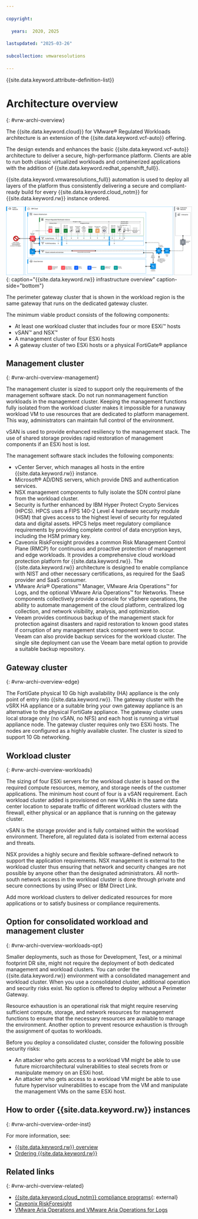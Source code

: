 ```yaml
---

copyright:

  years:  2020, 2025

lastupdated: "2025-03-26"

subcollection: vmwaresolutions

---
```


{{site.data.keyword.attribute-definition-list}}

# Architecture overview
{: #vrw-archi-overview}

The {{site.data.keyword.cloud}} for VMware® Regulated Workloads architecture is an extension of the {{site.data.keyword.vcf-auto}} offering.

The design extends and enhances the basic {{site.data.keyword.vcf-auto}} architecture to deliver a secure, high-performance platform. Clients are able to run both classic virtualized workloads and containerized applications with the addition of {{site.data.keyword.redhat_openshift_full}}.

{{site.data.keyword.vmwaresolutions_full}} automation is used to deploy all layers of the platform thus consistently delivering a secure and compliant-ready build for every {{site.data.keyword.cloud_notm}} for {{site.data.keyword.rw}} instance ordered.

![{{site.data.keyword.rw}} infrastructure overview](../../images/vrw-v2-overview-2.svg "{{site.data.keyword.rw}} infrastructure overview"){: caption="{{site.data.keyword.rw}} infrastructure overview" caption-side="bottom"}

The perimeter gateway cluster that is shown in the workload region is the same gateway that runs on the dedicated gateway cluster.

The minimum viable product consists of the following components:
* At least one workload cluster that includes four or more ESXi™ hosts
* vSAN™ and NSX™
* A management cluster of four ESXi hosts
* A gateway cluster of two ESXi hosts or a physical FortiGate® appliance

## Management cluster
{: #vrw-archi-overview-management}

The management cluster is sized to support only the requirements of the management software stack. Do not run nonmanagement function workloads in the management cluster. Keeping the management functions fully isolated from the workload cluster makes it impossible for a runaway workload VM to use resources that are dedicated to platform management. This way, administrators can maintain full control of the environment.

vSAN is used to provide enhanced resiliency to the management stack. The use of shared storage provides rapid restoration of management components if an ESXi host is lost.

The management software stack includes the following components:
* vCenter Server, which manages all hosts in the entire {{site.data.keyword.rw}} instance.
* Microsoft® AD/DNS servers, which provide DNS and authentication services.
* NSX management components to fully isolate the SDN control plane from the workload cluster.
* Security is further enhanced by IBM Hyper Protect Crypto Services (HPCS). HPCS uses a FIPS 140-2 Level 4 hardware security module (HSM) that gives access to the highest level of security for regulated data and digital assets. HPCS helps meet regulatory compliance requirements by providing complete control of data encryption keys, including the HSM primary key.
* Caveonix RiskForesight provides a common Risk Management Control Plane (RMCP) for continuous and proactive protection of management and edge workloads. It provides a comprehensive cloud workload protection platform for {{site.data.keyword.rw}}. The {{site.data.keyword.rw}} architecture is designed to enable compliance with NIST and other necessary certifications, as required for the SaaS provider and SaaS consumer.
* VMware Aria® Operations™ Manager, VMware Aria Operations™ for Logs, and the optional VMware Aria Operations™ for Networks. These components collectively provide a console for vSphere operations, the ability to automate management of the cloud platform, centralized log collection, and network visibility, analysis, and optimization.  
* Veeam provides continuous backup of the management stack for protection against disasters and rapid restoration to known good states if corruption of any management stack component were to occur. Veeam can also provide backup services for the workload cluster. The single site deployment can use the Veeam bare metal option to provide a suitable backup repository.

## Gateway cluster
{: #vrw-archi-overview-edge}

The FortiGate physical 10 Gb high availability (HA) appliance is the only point of entry into {{site.data.keyword.rw}}. The gateway cluster with the vSRX HA appliance or a suitable bring your own gateway appliance is an alternative to the physical FortiGate appliance. The gateway cluster uses local storage only (no vSAN, no NFS) and each host is running a virtual appliance node. The gateway cluster requires only two ESXi hosts. The nodes are configured as a highly available cluster. The cluster is sized to support 10 Gb networking.

## Workload cluster
{: #vrw-archi-overview-workloads}

The sizing of four ESXi servers for the workload cluster is based on the required compute resources, memory, and storage needs of the customer applications. The minimum host count of four is a vSAN requirement. Each workload cluster added is provisioned on new VLANs in the same data center location to separate traffic of different workload clusters with the firewall, either physical or an appliance that is running on the gateway cluster.

vSAN is the storage provider and is fully contained within the workload environment. Therefore, all regulated data is isolated from external access and threats.

NSX provides a highly secure and flexible software-defined network to support the application requirements. NSX management is external to the workload cluster thus ensuring that network and security changes are not possible by anyone other than the designated administrators. All north-south network access in the workload cluster is done through private and secure connections by using IPsec or IBM Direct Link.

Add more workload clusters to deliver dedicated resources for more applications or to satisfy business or compliance requirements.

## Option for consolidated workload and management cluster
{: #vrw-archi-overview-workloads-opt}

Smaller deployments, such as those for Development, Test, or a minimal footprint DR site, might not require the deployment of both dedicated management and workload clusters. You can order the {{site.data.keyword.rw}} environment with a consolidated management and workload cluster. When you use a consolidated cluster, additional operation and security risks exist. No option is offered to deploy without a Perimeter Gateway.

Resource exhaustion is an operational risk that might require reserving sufficient compute, storage, and network resources for management functions to ensure that the necessary resources are available to manage the environment. Another option to prevent resource exhaustion is through the assignment of quotas to workloads.

Before you deploy a consolidated cluster, consider the following possible security risks:
* An attacker who gets access to a workload VM might be able to use future microarchitectural vulnerabilities to steal secrets from or manipulate memory on an ESXi host.
* An attacker who gets access to a workload VM might be able to use future hypervisor vulnerabilities to escape from the VM and manipulate the management VMs on the same ESXi host.

## How to order {{site.data.keyword.rw}} instances
{: #vrw-archi-overview-order-inst}

For more information, see:
* [{{site.data.keyword.rw}} overview](/docs/vmwaresolutions?topic=vmwaresolutions-vrw-overview)
* [Ordering {{site.data.keyword.rw}}](/docs/vmwaresolutions?topic=vmwaresolutions-vrw-orderinginstance-req)

## Related links
{: #vrw-archi-overview-related}

* [{{site.data.keyword.cloud_notm}} compliance programs](https://www.ibm.com/cloud/compliance){: external}
* [Caveonix RiskForesight](/docs/vmwaresolutions?topic=vmwaresolutions-caveonix_considerations)
* [VMware Aria Operations and VMware Aria Operations for Logs](/docs/vmwaresolutions?topic=vmwaresolutions-vrops_overview)
